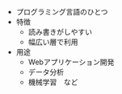 - プログラミング言語のひとつ
- 特徴
    - 読み書きがしやすい
    - 幅広い層で利用
- 用途
    - Webアプリケーション開発
    - データ分析
    - 機械学習　など